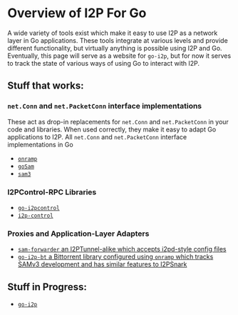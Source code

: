 # Overview of I2P For Go

A wide variety of tools exist which make it easy to use I2P as a network layer in Go applications.
These tools integrate at various levels and provide different functionality, but virtually anything is possible using I2P and Go.
Eventually, this page will serve as a website for `go-i2p`, but for now it serves to track the state of various ways of using Go to interact with I2P.

## Stuff that works:

### `net.Conn` and `net.PacketConn` interface implementations

These act as drop-in replacements for `net.Conn` and `net.PacketConn` in your code and libraries.
When used correctly, they make it easy to adapt Go applications to I2P.
All `net.Conn` and `net.PacketConn` interface implementations in Go

- [`onramp`](https://github.com/eyedeekay/onramp)
- [`goSam`](https://github.com/eyedeekay/goSam)
- [`sam3`](https://github.com/eyedeekay/sam3)

### I2PControl-RPC Libraries

- [`go-i2pcontrol`](https://github.com/eyedeekay/go-i2pcontrol)
- [`i2p-control`](https://github.com/eyedeekay/i2p-control)

### Proxies and Application-Layer Adapters

- [`sam-forwarder` an I2PTunnel-alike which accepts i2pd-style config files](https://github.com/eyedeekay/sam-forwarder)
- [`go-i2p-bt` a Bittorrent library configured using `onramp` which tracks SAMv3 development and has similar features to I2PSnark](https://github.com/eyedeekay/go-i2p-bt)

## Stuff in Progress:

 - [`go-i2p`](https://github.com/go-i2p/go-i2p)